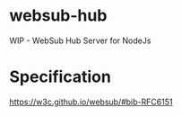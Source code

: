 # websub-hub
WIP - WebSub Hub Server for NodeJs

# Specification
https://w3c.github.io/websub/#bib-RFC6151
